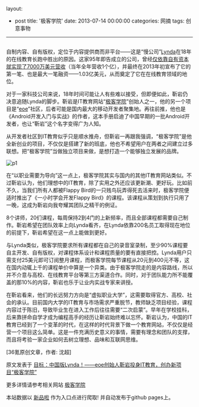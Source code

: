 layout: 
  - post 
title: '极客学院' 
date: 2013-07-14 00:00:00 
categories: 网摘 
tags: 创意事物 
---

<p><img src="http://a.36krcnd.com/photo/2014/0744ebfa3a18120340667304882d642f.jpg" alt=""/></p>

<p>自制内容、自有版权，定位于内容提供商而非平台——这是“慢公司”<a target="_blank" data-no-turbolink="true" href="http://www.lynda.com/">Lynda</a>在18年的在线教育长跑中胜出的原因。这家95年即告成立的公司，曾经<a target="_blank" data-no-turbolink="true" href="http://www.36kr.com/p/106030.html">仅依靠自有资本就实现了7000万美元营收</a>（当年全年营收1个亿），并最终在2013年初宣布了它的第一笔、也是最大一笔融资——1.03亿美元，从而奠定了它在在线教育领域的地位。</p>

<p>对于一家科技公司来说，18年时间可能让人有些难以接受，但即便如此，靳岩仍决意追随Lynda的脚步。靳岩是IT教育网站“<a target="_blank" data-no-turbolink="true" href="http://www.jikexueyuan.com/">极客学院</a>”创始人之一，他的另一个项目是“<a target="_blank" data-no-turbolink="true" href="http://www.eoeandroid.com/">eoe</a>”社区，后者可能是国内最大的移动开发者聚集地。再往前推，他也是《Android开发入门与实战》的作者，这本手册启迪了中国早期的一批Android开发者，也让“靳岩”这个名字变得广为人知。</p>

<p>从开发者社区到IT教育似乎只是顺水推舟，但靳岩一再跟我强调，“极客学院”是他全新创业的项目，不仅仅是搭建了新的班底，他也不希望用户在两者之间建立过多联想。把“极客学院”当做独立项目来做，是想打造一个能够独立发展的品牌。</p>

<p><img src="http://a.36krcnd.com/photo/2014/34d9686f895d3e664539deb1c8fccd96.jpg" alt="p1"/></p>

<p>在“以职业需要为导向”这一点上，极客学院其实与国内的其他IT教育网站类似。不过靳岩认为，他们理想中的IT教育，除了实用之外还应该更新潮、更好玩。比如前不久，当我们所有人都被Flappy Bird的一只贱鸟玩弄得死去活来时，极客学院便适时推出了《一小时学会开发Flappy Bird》的课程。该课程从策划到执行只用了一晚，这成为靳岩向我夸耀其团队之精干的例证。</p>

<p>8个讲师，20们课程，每周保持2到4门的上新频率，而且全部课程都需要自己制作。靳岩希望在团队效率上向Lynda看齐，在Lynda依靠200名员工取得现在地位的前提下，靳岩希望在这一点上能做到更好。</p>

<p>与Lynda类似，极客学院要求所有课程都在自己的录音室录制，至少90%课程要自主开发、自有版权，对课程体系设计和课程质量的要有直接把控。Lynda用户只需支付25美元即可订阅整月课程，而极客学院每节课程从20元到400元不等，这在国内动辄上千的课程单价中算是一个异类。由于极客学院走的是内容路线，所以并不介意与高校、在线教育平台等第三方渠道合作。同时，对于团队能力所不能覆盖的那10%的内容，靳岩也乐于让业内实战专家来讲授。</p>

<p>在靳岩看来，他们的长远努力方向是“虚拟职业大学”，这需要取得官方、高校、社会的承认。目前国内大学的IT教育与市场需求严重脱节，教师缺乏项目经验，课程内容过于陈旧，导致毕业生在进入工作后往往需要“二次启蒙”。早年在学校挂科，后来靠拼命自学才成为编程高手的经历让靳岩始终难以忘怀。靳岩认为，中国的IT教育已经到了一个变革的时代，在这样的时代背景下做一个教育网站，不仅仅是经营一个项目这么简单。这是一件充满历史意义的事情，需要有理念和团队的支撑，而且将考验一家企业如何去树立理想、品味和互联网思维。</p>
					<p>[<span>36氪</span>原创文章，作者: 沈超]</p>
					<p></p>  



原文发表于 [目标：中国版Lynda！——eoe创始人靳岩投身IT教育，创办新项目“极客学院”](http://www.36kr.com/p/210004.html)  

更多详情请参考相关网站 [极客学院](http://www.jikexueyuan.com/)  

本站数据以 [新品啦](http://xinpinla.com/) 作为入口点进行爬取! 并自动发布于github pages上。  
